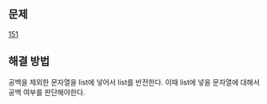 ## 문제

[151](https://leetcode.com/problems/reverse-words-in-a-string/?envType=study-plan-v2&envId=leetcode-75)

## 해결 방법

공백을 제외한 문자열을 list에 넣어서 list를 반전한다.
이때 list에 넣을 문자열에 대해서 공백 여부를 판단해야한다.
